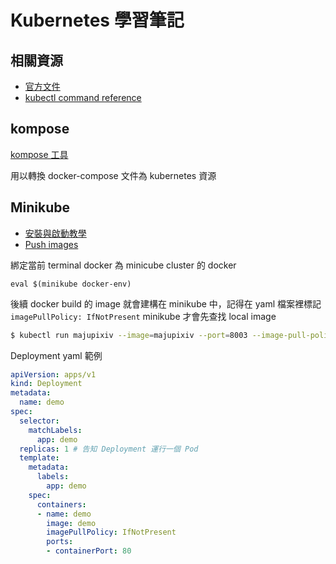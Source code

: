 # Kubernetes 學習筆記

## 相關資源
- [官方文件](https://kubernetes.io/zh-cn/docs/home/)
- [kubectl command reference](https://kubernetes.io/docs/reference/generated/kubectl/kubectl-commands#-strong-getting-started-strong-)

## kompose
[kompose 工具](https://kubernetes.io/zh/docs/tasks/configure-pod-container/translate-compose-kubernetes/)

用以轉換 docker-compose 文件為 kubernetes 資源

## Minikube
- [安裝與啟動教學](https://minikube.sigs.k8s.io/docs/start/)
- [Push images](https://minikube.sigs.k8s.io/docs/handbook/pushing/)

綁定當前 terminal docker 為 minicube cluster 的 docker
```
eval $(minikube docker-env)
```

後續 docker build 的 image 就會建構在 minikube 中，記得在 yaml 檔案裡標記 `imagePullPolicy: IfNotPresent` minikube 才會先查找 local image
```bash
$ kubectl run majupixiv --image=majupixiv --port=8003 --image-pull-policy=IfNotPresent
```

Deployment yaml 範例
```yml
apiVersion: apps/v1
kind: Deployment
metadata:
  name: demo
spec:
  selector:
    matchLabels:
      app: demo
  replicas: 1 # 告知 Deployment 運行一個 Pod
  template:
    metadata:
      labels:
        app: demo
    spec:
      containers:
      - name: demo
        image: demo
        imagePullPolicy: IfNotPresent
        ports:
        - containerPort: 80
```
